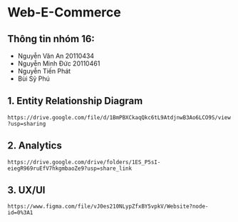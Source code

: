 # Web-E-Commerce

## Thông tin nhóm 16:

- Nguyễn Văn An 20110434
- Nguyễn Minh Đức 20110461
- Nguyễn Tiến Phát
- Bùi Sỹ Phú

## 1. Entity Relationship Diagram

`https://drive.google.com/file/d/1BmPBXCkaqQkc6tL9AtdjnwB3Ao6LCO9S/view?usp=sharing`

## 2. Analytics

`https://drive.google.com/drive/folders/1ES_P5sI-eiegR969ruEfV7hkgmbaoZe9?usp=share_link`

## 3. UX/UI

`https://www.figma.com/file/vJ0es210NLypZfxBY5vpkV/Website?node-id=0%3A1`
